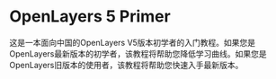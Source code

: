 # OpenLayers 5 Primer

这是一本面向中国的OpenLayers V5版本初学者的入门教程。如果您是OpenLayers最新版本的初学者，该教程将帮助您降低学习曲线。如果您是OpenLayers旧版本的使用者，该教程将帮助您快速入手最新版本。